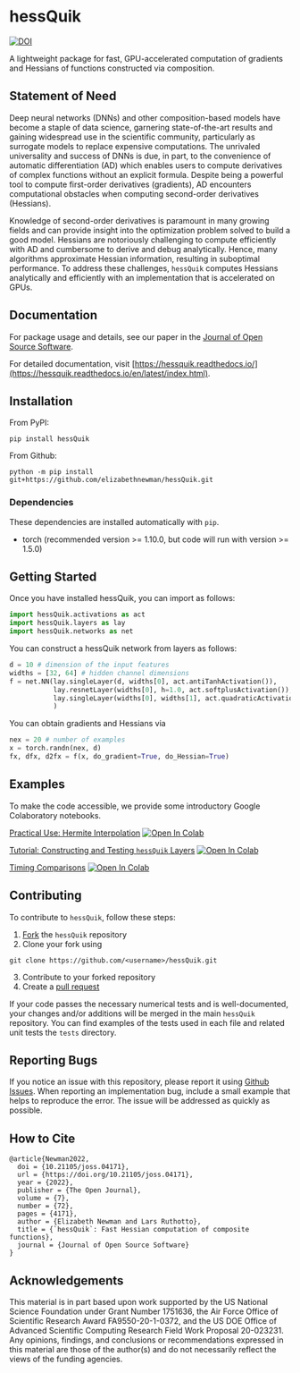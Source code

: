 # hessQuik
[![DOI](https://joss.theoj.org/papers/10.21105/joss.04171/status.svg)](https://doi.org/10.21105/joss.04171)

A lightweight package for fast, GPU-accelerated computation of gradients and Hessians of functions constructed via composition.

## Statement of Need
Deep neural networks (DNNs) and other composition-based models have become a staple of data science, garnering state-of-the-art results and gaining widespread use in the scientific community, particularly as surrogate models to replace expensive computations. The unrivaled universality and success of DNNs is due, in part, to the convenience of automatic differentiation (AD) which enables users to compute derivatives of complex functions without an explicit formula. Despite being a powerful tool to compute first-order derivatives (gradients), AD encounters computational obstacles when computing second-order derivatives (Hessians).  

Knowledge of second-order derivatives is paramount in many growing fields and can provide insight into the optimization problem solved to build a good model. Hessians are notoriously challenging to compute efficiently with AD and cumbersome to derive and debug analytically.  Hence, many algorithms approximate Hessian information, resulting in suboptimal performance.  To address these challenges, `hessQuik` computes Hessians analytically and efficiently with an implementation that is accelerated on GPUs.

## Documentation

For package usage and details, see our paper in the [Journal of Open Source Software](https://joss.theoj.org/papers/10.21105/joss.04171#).

For detailed documentation, visit [https://hessquik.readthedocs.io/](https://hessquik.readthedocs.io/en/latest/index.html).

## Installation

From PyPI:
```console
pip install hessQuik
```

From Github:
```console
python -m pip install git+https://github.com/elizabethnewman/hessQuik.git
```

### Dependencies
These dependencies are installed automatically with ```pip```.
* torch (recommended version >= 1.10.0, but code will run with version >= 1.5.0)

## Getting Started

Once you have installed hessQuik, you can import as follows:

```python
import hessQuik.activations as act
import hessQuik.layers as lay
import hessQuik.networks as net
```

You can construct a hessQuik network from layers as follows:
```python
d = 10 # dimension of the input features
widths = [32, 64] # hidden channel dimensions
f = net.NN(lay.singleLayer(d, widths[0], act.antiTanhActivation()), 
           lay.resnetLayer(widths[0], h=1.0, act.softplusActivation()),
           lay.singleLayer(widths[0], widths[1], act.quadraticActivation())
           )
```

You can obtain gradients and Hessians via
```python
nex = 20 # number of examples
x = torch.randn(nex, d)
fx, dfx, d2fx = f(x, do_gradient=True, do_Hessian=True)
```


## Examples
To make the code accessible, we provide some introductory Google Colaboratory notebooks.

[Practical Use: Hermite Interpolation](https://github.com/elizabethnewman/hessQuik/blob/main/hessQuik/examples/hessQuikPeaksHermiteInterpolation.ipynb) [![Open In Colab](https://colab.research.google.com/assets/colab-badge.svg)](https://colab.research.google.com/github/elizabethnewman/hessQuik/blob/main/hessQuik/examples/hessQuikPeaksHermiteInterpolation.ipynb) 

[Tutorial: Constructing and Testing ```hessQuik``` Layers](https://github.com/elizabethnewman/hessQuik/blob/main/hessQuik/examples/hessQuikSingleLayerTutorial.ipynb) [![Open In Colab](https://colab.research.google.com/assets/colab-badge.svg)](https://colab.research.google.com/github/elizabethnewman/hessQuik/blob/main/hessQuik/examples/hessQuikSingleLayerTutorial.ipynb)

[Timing Comparisons](https://github.com/elizabethnewman/hessQuik/blob/main/hessQuik/examples/hessQuikTimingTest.ipynb) [![Open In Colab](https://colab.research.google.com/assets/colab-badge.svg)](https://colab.research.google.com/github/elizabethnewman/hessQuik/blob/main/hessQuik/examples/hessQuikTimingTest.ipynb)

## Contributing

To contribute to ```hessQuik```, follow these steps:
1. [Fork](https://docs.github.com/en/get-started/quickstart/fork-a-repo) the ```hessQuik``` repository
2. Clone your fork using 
```console
git clone https://github.com/<username>/hessQuik.git
```
3. Contribute to your forked repository
4. Create a [pull request](https://docs.github.com/en/pull-requests/collaborating-with-pull-requests/proposing-changes-to-your-work-with-pull-requests/creating-a-pull-request)

If your code passes the necessary numerical tests and is well-documented, your changes and/or additions will be merged in the main ```hessQuik``` repository. You can find examples of the tests used in each file and related unit tests the ```tests``` directory.

## Reporting Bugs

If you notice an issue with this repository, please report it using [Github Issues](https://docs.github.com/en/issues/tracking-your-work-with-issues/about-issues).  When reporting an implementation bug, include a small example that helps to reproduce the error.  The issue will be addressed as quickly as possible.

## How to Cite

```
@article{Newman2022,
  doi = {10.21105/joss.04171},
  url = {https://doi.org/10.21105/joss.04171},
  year = {2022},
  publisher = {The Open Journal},
  volume = {7},
  number = {72},
  pages = {4171},
  author = {Elizabeth Newman and Lars Ruthotto},
  title = {`hessQuik`: Fast Hessian computation of composite functions},
  journal = {Journal of Open Source Software}
}
```


## Acknowledgements

This material is in part based upon work supported by the US National Science Foundation under Grant Number 1751636, the Air Force Office of Scientific Research Award FA9550-20-1-0372, and the US DOE Office of
Advanced Scientific Computing Research Field Work Proposal 20-023231. Any opinions, findings, and conclusions or recommendations expressed in this material are those of the author(s) and do not necessarily reflect the views of the funding agencies.
